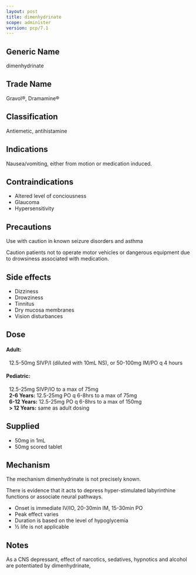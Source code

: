 ```yaml
---
layout: post
title: dimenhydrinate
scope: administer
version: pcp/7.1
---
```


## Generic Name

dimenhydrinate

## Trade Name

Gravol®, Dramamine®

## Classification

Antiemetic, antihistamine

## Indications

Nausea/vomiting, either from motion or medication induced.

## Contraindications

- Altered level of conciousness
- Glaucoma
- Hypersensitivity

## Precautions

Use with caution in known seizure disorders and asthma

Caution patients not to operate motor vehicles or dangerous equipment due to drowsiness associated with medication.

## Side effects

- Dizziness
- Drowziness
- Tinnitus
- Dry mucosa membranes
- Vision disturbances

## Dose

#### Adult:

&nbsp;&nbsp;12.5-50mg SIVP/I (diluted with 10mL NS), or 50-100mg IM/PO q 4 hours

#### Pediatric:

&nbsp;&nbsp;12.5-25mg SIVP/IO to a max of 75mg\
&nbsp;&nbsp;**2-6 Years:** 12.5-25mg PO q 6-8hrs to a max of 75mg\
&nbsp;&nbsp;**6-12 Years:** 12.5-25mg PO q 6-8hrs to a max of 150mg\
&nbsp;&nbsp;**\> 12 Years:** same as adult dosing

## Supplied

- 50mg in 1mL
- 50mg scored tablet

## Mechanism

The mechanism dimenhydrinate is not precisely known.

There is evidence that it acts to depress hyper-stimulated labyrinthine functions or associate neural pathways.

- Onset is immediate IV/IO, 20-30min IM, 15-30min PO
- Peak effect varies
- Duration is based on the level of hypoglycemia
- ½ life is not applicable

## Notes

As a CNS depressant, effect of narcotics, sedatives, hypnotics and alcohol are potentiated by dimenhydrinate,
